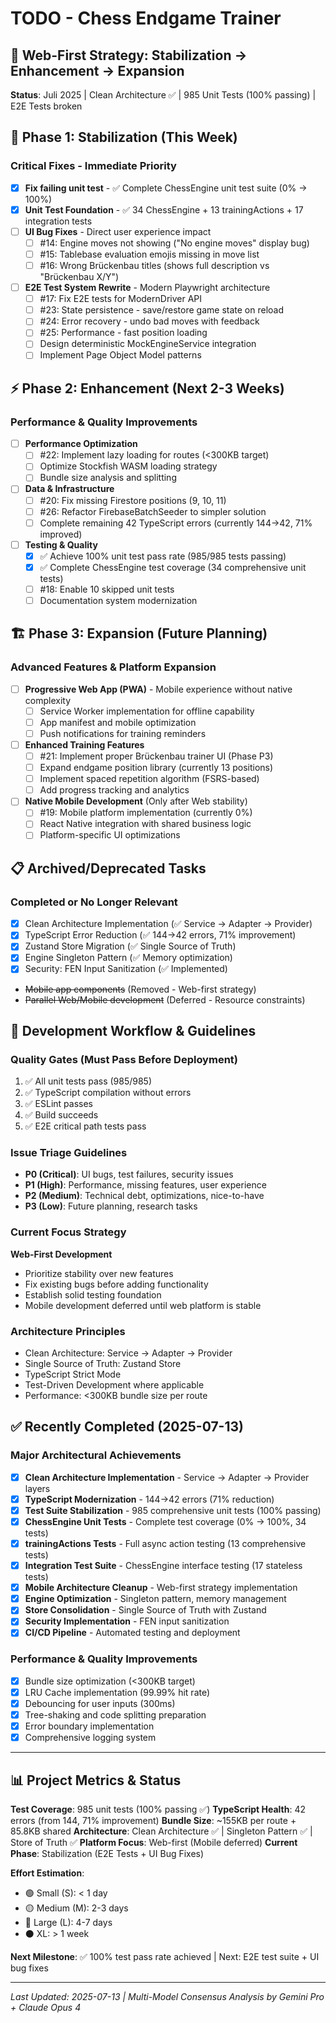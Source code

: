 # TODO - Chess Endgame Trainer

## 🎯 Web-First Strategy: Stabilization → Enhancement → Expansion

**Status**: Juli 2025 | Clean Architecture ✅ | 985 Unit Tests (100% passing) | E2E Tests broken

## 🚨 Phase 1: Stabilization (This Week)

### Critical Fixes - Immediate Priority  
- [x] **Fix failing unit test** - ✅ Complete ChessEngine unit test suite (0% → 100%)
- [x] **Unit Test Foundation** - ✅ 34 ChessEngine + 13 trainingActions + 17 integration tests
- [ ] **UI Bug Fixes** - Direct user experience impact
  - [ ] #14: Engine moves not showing ("No engine moves" display bug)
  - [ ] #15: Tablebase evaluation emojis missing in move list  
  - [ ] #16: Wrong Brückenbau titles (shows full description vs "Brückenbau X/Y")
- [ ] **E2E Test System Rewrite** - Modern Playwright architecture
  - [ ] #17: Fix E2E tests for ModernDriver API
  - [ ] #23: State persistence - save/restore game state on reload
  - [ ] #24: Error recovery - undo bad moves with feedback
  - [ ] #25: Performance - fast position loading
  - [ ] Design deterministic MockEngineService integration
  - [ ] Implement Page Object Model patterns

## ⚡ Phase 2: Enhancement (Next 2-3 Weeks)

### Performance & Quality Improvements
- [ ] **Performance Optimization**
  - [ ] #22: Implement lazy loading for routes (<300KB target)
  - [ ] Optimize Stockfish WASM loading strategy
  - [ ] Bundle size analysis and splitting
- [ ] **Data & Infrastructure**
  - [ ] #20: Fix missing Firestore positions (9, 10, 11)
  - [ ] #26: Refactor FirebaseBatchSeeder to simpler solution
  - [ ] Complete remaining 42 TypeScript errors (currently 144→42, 71% improved)
- [ ] **Testing & Quality**
  - [x] ✅ Achieve 100% unit test pass rate (985/985 tests passing)
  - [x] ✅ Complete ChessEngine test coverage (34 comprehensive unit tests)
  - [ ] #18: Enable 10 skipped unit tests  
  - [ ] Documentation system modernization

## 🏗️ Phase 3: Expansion (Future Planning)

### Advanced Features & Platform Expansion
- [ ] **Progressive Web App (PWA)** - Mobile experience without native complexity
  - [ ] Service Worker implementation for offline capability
  - [ ] App manifest and mobile optimization
  - [ ] Push notifications for training reminders
- [ ] **Enhanced Training Features**
  - [ ] #21: Implement proper Brückenbau trainer UI (Phase P3)
  - [ ] Expand endgame position library (currently 13 positions)
  - [ ] Implement spaced repetition algorithm (FSRS-based)
  - [ ] Add progress tracking and analytics
- [ ] **Native Mobile Development** (Only after Web stability)
  - [ ] #19: Mobile platform implementation (currently 0%)
  - [ ] React Native integration with shared business logic
  - [ ] Platform-specific UI optimizations

## 📋 Archived/Deprecated Tasks

### Completed or No Longer Relevant
- [x] Clean Architecture Implementation (✅ Service → Adapter → Provider)
- [x] TypeScript Error Reduction (✅ 144→42 errors, 71% improvement)
- [x] Zustand Store Migration (✅ Single Source of Truth)
- [x] Engine Singleton Pattern (✅ Memory optimization)
- [x] Security: FEN Input Sanitization (✅ Implemented)
- ~~Mobile app components~~ (Removed - Web-first strategy)
- ~~Parallel Web/Mobile development~~ (Deferred - Resource constraints)

## 🔄 Development Workflow & Guidelines

### Quality Gates (Must Pass Before Deployment)
1. ✅ All unit tests pass (985/985)
2. ✅ TypeScript compilation without errors  
3. ✅ ESLint passes
4. ✅ Build succeeds
5. ✅ E2E critical path tests pass

### Issue Triage Guidelines
- **P0 (Critical)**: UI bugs, test failures, security issues
- **P1 (High)**: Performance, missing features, user experience
- **P2 (Medium)**: Technical debt, optimizations, nice-to-have
- **P3 (Low)**: Future planning, research tasks

### Current Focus Strategy
**Web-First Development**
- Prioritize stability over new features
- Fix existing bugs before adding functionality  
- Establish solid testing foundation
- Mobile development deferred until web platform is stable

### Architecture Principles
- Clean Architecture: Service → Adapter → Provider
- Single Source of Truth: Zustand Store
- TypeScript Strict Mode
- Test-Driven Development where applicable
- Performance: <300KB bundle size per route

## ✅ Recently Completed (2025-07-13)

### Major Architectural Achievements
- [x] **Clean Architecture Implementation** - Service → Adapter → Provider layers
- [x] **TypeScript Modernization** - 144→42 errors (71% reduction) 
- [x] **Test Suite Stabilization** - 985 comprehensive unit tests (100% passing)
- [x] **ChessEngine Unit Tests** - Complete test coverage (0% → 100%, 34 tests)
- [x] **trainingActions Tests** - Full async action testing (13 comprehensive tests) 
- [x] **Integration Test Suite** - ChessEngine interface testing (17 stateless tests)
- [x] **Mobile Architecture Cleanup** - Web-first strategy implementation
- [x] **Engine Optimization** - Singleton pattern, memory management
- [x] **Store Consolidation** - Single Source of Truth with Zustand
- [x] **Security Implementation** - FEN input sanitization
- [x] **CI/CD Pipeline** - Automated testing and deployment

### Performance & Quality Improvements
- [x] Bundle size optimization (<300KB target)
- [x] LRU Cache implementation (99.99% hit rate)
- [x] Debouncing for user inputs (300ms)
- [x] Tree-shaking and code splitting preparation
- [x] Error boundary implementation
- [x] Comprehensive logging system

---

## 📊 Project Metrics & Status

**Test Coverage**: 985 unit tests (100% passing ✅)
**TypeScript Health**: 42 errors (from 144, 71% improvement)
**Bundle Size**: ~155KB per route + 85.8KB shared
**Architecture**: Clean Architecture ✅ | Singleton Pattern ✅ | Store of Truth ✅
**Platform Focus**: Web-first (Mobile deferred)
**Current Phase**: Stabilization (E2E Tests + UI Bug Fixes)

**Effort Estimation**:
- 🟢 Small (S): < 1 day
- 🟡 Medium (M): 2-3 days  
- 🔴 Large (L): 4-7 days
- ⚫ XL: > 1 week

**Next Milestone**: ✅ 100% test pass rate achieved | Next: E2E test suite + UI bug fixes

---

*Last Updated: 2025-07-13 | Multi-Model Consensus Analysis by Gemini Pro + Claude Opus 4*